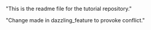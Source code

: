 "This is the readme file for the tutorial repository."

"Change made in dazzling_feature to provoke conflict."

